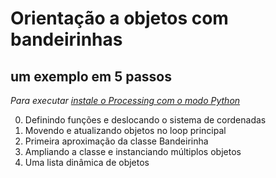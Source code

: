 # Orientação a objetos com bandeirinhas
## um exemplo em 5 passos
*Para executar [instale o Processing com o modo Python](http://villares.github.io/como-instalar-o-processing-modo-python/)*
    
0. Definindo funções e deslocando o sistema de cordenadas
1. Movendo e atualizando objetos no loop principal
2. Primeira aproximação da classe Bandeirinha
3. Ampliando a classe e instanciando múltiplos objetos
4. Uma lista dinâmica de objetos
